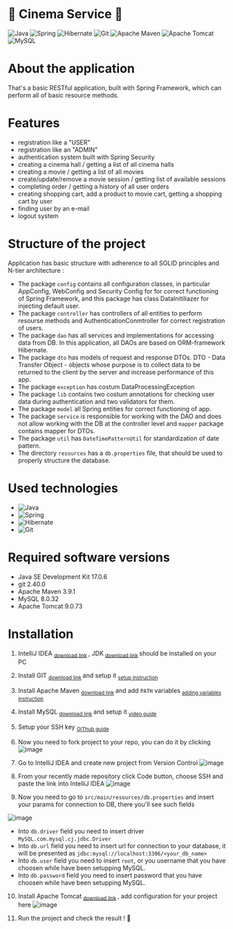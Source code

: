 # :movie_camera: Cinema Service :movie_camera:
![Java](https://img.shields.io/badge/java-%23ED8B00.svg?style=for-the-badge&logo=openjdk&logoColor=white)
![Spring](https://img.shields.io/badge/spring-%236DB33F.svg?style=for-the-badge&logo=spring&logoColor=white)
![Hibernate](https://img.shields.io/badge/Hibernate-59666C?style=for-the-badge&logo=Hibernate&logoColor=white)
	![Git](https://img.shields.io/badge/git-%23F05033.svg?style=for-the-badge&logo=git&logoColor=white)
 	![Apache Maven](https://img.shields.io/badge/Apache%20Maven-C71A36?style=for-the-badge&logo=Apache%20Maven&logoColor=white)
  	![Apache Tomcat](https://img.shields.io/badge/apache%20tomcat-%23F8DC75.svg?style=for-the-badge&logo=apache-tomcat&logoColor=black)
   	![MySQL](https://img.shields.io/badge/mysql-%2300f.svg?style=for-the-badge&logo=mysql&logoColor=white)
# About the application

That's a basic RESTful application, built with Spring Framework, which can perform all of basic resource methods.

# Features 
* registration like a "USER"
* registration like an "ADMIN"
* authentication system built with Spring Security
* creating a cinema hall / getting a list of all cinema halls
* creating a movie / getting a list of all movies
* create/update/remove a movie session / getting list of available sessions
* completing order / getting a history of all user orders
* creating shopping cart, add a product to movie cart, getting a shopping cart by user
* finding user by an e-mail
* logout system

# Structure of the project

Application has basic structure with adherence to all SOLID principles and N-tier architecture :
* The package `config` contains all configuration classes, in particular AppConfig, WebConfig and Security Config for for correct functioning of Spring Framework, and this package has class DataInitiliazer for injecting default user.
* The package `controller` has controllers of all entities to perform resourse methods and AuthenticationConmtroller for correct registration of users.
* The package `dao` has all services and implementations for accessing data from DB. In this application, all DAOs are based on ORM-framework Hibernate.
* The package `dto` has models of request and response DTOs. DTO - Data Transfer Object - objects whose purpose is to collect data to be returned to the client by the server and increase performance of this app.
* The package `exception` has costum DataProcessingException 
* The package `lib` contains two costum annotations for checking user data during authentication and two validators for them.
* The package `model` all Spring entities for correct functioning of app.
* The package `service` is responsible for working with the DAO and does not allow working with the DB at the controller level and `mapper` package contains mapper for DTOs.
* The package `util` has `DateTimePatternUtil` for standardization of date pattern.
* The directory `resources` has a `db.properties` file, that should be used to properly structure the database.

# Used technologies
* ![Java](https://img.shields.io/badge/java-%23ED8B00.svg?style=for-the-badge&logo=openjdk&logoColor=white)
* ![Spring](https://img.shields.io/badge/spring-%236DB33F.svg?style=for-the-badge&logo=spring&logoColor=white)
* ![Hibernate](https://img.shields.io/badge/Hibernate-59666C?style=for-the-badge&logo=Hibernate&logoColor=white)
*	![Git](https://img.shields.io/badge/git-%23F05033.svg?style=for-the-badge&logo=git&logoColor=white)

# Required software versions
* Java SE Development Kit 17.0.6
* git 2.40.0
* Apache Maven 3.9.1
* MySQL 8.0.32
* Apache Tomcat 9.0.73

# Installation
1. IntelliJ IDEA <sub> [download link](https://www.jetbrains.com/idea/download/#section=windows) </sub>, JDK<sub> [download link](https://www.oracle.com/java/technologies/javase/jdk17-archive-downloads.html) </sub> should be installed on your PC

2. Install GIT <sub> [download link](https://git-scm.com/downloads) </sub> and setup it <sub> [setup instruction](https://githowto.com/setup)

3. Install Apache Maven <sub> [download link](https://maven.apache.org/install.html) </sub> and add `PATH` variables <sub> [adding variables instruction](https://stackoverflow.com/questions/45119595/how-to-add-maven-to-the-path-variable) </sub>

4. Install MySQL <sub> [download link](https://dev.mysql.com/downloads/installer/) </sub> and setup it <sub> [video guide](https://www.youtube.com/watch?v=6MvJsqloIco) </sub>

5. Setup your SSH key <sub> [GIThub guide](https://docs.github.com/ru/authentication/connecting-to-github-with-ssh/adding-a-new-ssh-key-to-your-github-account) </sub>

6. Now you need to fork project to your repo, you can do it by clicking ![image](https://user-images.githubusercontent.com/118058456/227191760-e5238095-4b06-4076-ba0e-464717de2fcb.png)

7. Go to IntelliJ IDEA and create new project from Version Control  ![image](https://user-images.githubusercontent.com/118058456/227191922-30c60041-3181-470b-9ca9-e53e4aef7eaf.png)

8. From your recently made repository click Code button, choose SSH and paste the link into IntelliJ IDEA ![image](https://user-images.githubusercontent.com/118058456/227192265-c8d209e6-1ad6-4ac0-8827-1649eabd7c2a.png)

9. Now you need to go to `src/main/resources/db.properties` and insert your params for connection to DB, there you'll see such fields 


![image](https://github.com/YevheniiKilovyi/cinema-app/assets/118058456/f04a79a6-052e-404f-8f26-5c69725ccefb)



* Into `db.driver` field you need to insert driver `MySQL.com.mysql.cj.jdbc.Driver`
* Into `db.url` field you need to insert url for connection to your database, it will be presented as `jdbc:mysql://localhost:3306/<your_db_name>`
* Into `db.user` field you need to insert `root`, or you username that you have choosen while have been setupping MySQL.
* Into `db.password` field you need to insert password that you have choosen while have been setupping MySQL.

10. Install Apache Tomcat <sub> [download link](https://tomcat.apache.org/download-90.cgi) </sub>, add configuration for your project here ![image](https://user-images.githubusercontent.com/118058456/227192947-02e1e248-78d0-4085-a748-1ca2804f2409.png)

11. Run the project and check the result ! :see_no_evil:
